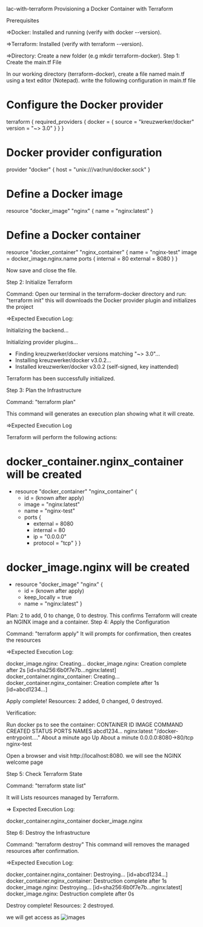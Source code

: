 Iac-with-terraform
Provisioning a Docker Container with Terraform

Prerequisites

=>Docker: Installed and running (verify with docker --version).



=>Terraform: Installed (verify with terraform --version).



=>Directory: Create a new folder (e.g mkdir terraform-docker).
Step 1: Create the main.tf File

In our working directory (terraform-docker), create a file named main.tf using a text editor (Notepad).
write the following configuration in main.tf file
# Configure the Docker provider
terraform {
  required_providers {
    docker = {
      source  = "kreuzwerker/docker"
      version = "~> 3.0" 
    }
  }
}

# Docker provider configuration
provider "docker" {
  host = "unix:///var/run/docker.sock"
}

# Define a Docker image
resource "docker_image" "nginx" {
  name         = "nginx:latest"
}

# Define a Docker container
resource "docker_container" "nginx_container" {
  name  = "nginx-test"
  image = docker_image.nginx.name
  ports {
    internal = 80
    external = 8080 
  }
}

Now save and close the file.

Step 2: Initialize Terraform

Command: Open our terminal in the terraform-docker directory and run:
"terraform init"
this will downloads the Docker provider plugin and initializes the project
  
  =>Expected Execution Log:
 
 Initializing the backend...

Initializing provider plugins...
- Finding kreuzwerker/docker versions matching "~> 3.0"...
- Installing kreuzwerker/docker v3.0.2...
- Installed kreuzwerker/docker v3.0.2 (self-signed, key inattended)

Terraform has been successfully initialized.

Step 3: Plan the Infrastructure

Command: "terraform plan"

This command will generates an execution plan showing what it will create.

=>Expected Execution Log

Terraform will perform the following actions:

  # docker_container.nginx_container will be created
  + resource "docker_container" "nginx_container" {
      + id    = (known after apply)
      + image = "nginx:latest"
      + name  = "nginx-test"
      + ports {
          + external = 8080
          + internal = 80
          + ip       = "0.0.0.0"
          + protocol = "tcp"
        }
    }

  # docker_image.nginx will be created
  + resource "docker_image" "nginx" {
      + id           = (known after apply)
      + keep_locally = true
      + name         = "nginx:latest"
    }

Plan: 2 to add, 0 to change, 0 to destroy.
This confirms Terraform will create an NGINX image and a container.
Step 4: Apply the Configuration

Command: "terraform apply"
 It will prompts for confirmation, then creates the resources
  
  =>Expected Execution Log:

docker_image.nginx: Creating...
docker_image.nginx: Creation complete after 2s [id=sha256:6b0f7e7b...nginx:latest]
docker_container.nginx_container: Creating...
docker_container.nginx_container: Creation complete after 1s [id=abcd1234...]

Apply complete! Resources: 2 added, 0 changed, 0 destroyed.

Verification:

Run docker ps to see the container:
    CONTAINER ID   IMAGE          COMMAND                  CREATED         STATUS         PORTS                  NAMES
abcd1234...    nginx:latest   "/docker-entrypoint...." About a minute ago   Up About a minute   0.0.0.0:8080->80/tcp   nginx-test

Open a browser and visit http://localhost:8080.  we will  see the NGINX welcome page

Step 5: Check Terraform State

Command: "terraform state list"

It will Lists resources managed by Terraform.

=> Expected Execution Log:

docker_container.nginx_container
docker_image.nginx

Step 6: Destroy the Infrastructure

Command: "terraform destroy"
 This command will removes the managed resources after confirmation.

=>Expected Execution Log:

docker_container.nginx_container: Destroying... [id=abcd1234...]
docker_container.nginx_container: Destruction complete after 1s
docker_image.nginx: Destroying... [id=sha256:6b0f7e7b...nginx:latest]
docker_image.nginx: Destruction complete after 0s

Destroy complete! Resources: 2 destroyed.

we will get access as
![images](https://github.com/user-attachments/assets/cd9622eb-814a-4860-87c0-d52ffaa950cb)




















































